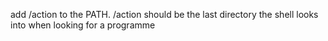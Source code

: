 add /action to the PATH. /action should be the last directory the shell looks into when looking for a programme
